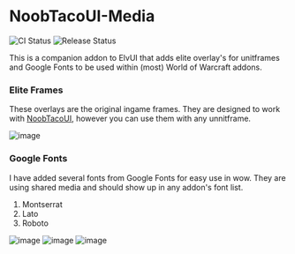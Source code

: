 # NoobTacoUI-Media

![CI Status](https://github.com/NoobTaco/NoobTacoUI-Media/workflows/CI/badge.svg) ![Release Status](https://github.com/NoobTaco/NoobTacoUI-Media/workflows/Release/badge.svg) 


This is a companion addon to ElvUI that adds elite overlay's for unitframes and Google Fonts to be used within (most) World of Warcraft addons. 

### Elite Frames

These overlays are the original ingame frames. They are designed to work with [NoobTacoUI](https://github.com/NoobTaco/NoobTacoUI), however you can use them with any unnitframe.

![image](https://user-images.githubusercontent.com/1172935/96930063-f2a8b480-146f-11eb-896c-c708575199ff.png)

### Google Fonts

I have added several fonts from Google Fonts for easy use in wow. They are using shared media and should show up in any addon's font list. 

1. Montserrat
2. Lato
3. Roboto

![image](https://user-images.githubusercontent.com/1172935/96930601-d22d2a00-1470-11eb-8079-c1ed04c149d6.png)
![image](https://user-images.githubusercontent.com/1172935/96930660-e83aea80-1470-11eb-9003-7b0c44d571c9.png)
![image](https://user-images.githubusercontent.com/1172935/96930694-f7219d00-1470-11eb-8299-4d98b35392dc.png)
